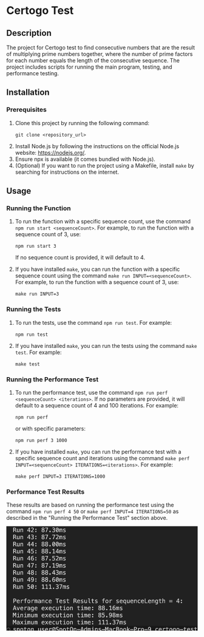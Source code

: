 # Certogo Test

## Description

The project for Certogo test to find consecutive numbers that are the result of multiplying prime numbers together, where the number of prime factors for each number equals the length of the consecutive sequence. The project includes scripts for running the main program, testing, and performance testing.

## Installation


### Prerequisites
1. Clone this project by running the following command:
   ```
   git clone <repository_url>
   ```
2. Install Node.js by following the instructions on the official Node.js website: https://nodejs.org/.
3. Ensure npx is available (it comes bundled with Node.js).
4. (Optional) If you want to run the project using a Makefile, install `make` by searching for instructions on the internet.

## Usage

### Running the Function
1. To run the function with a specific sequence count, use the command `npm run start <sequenceCount>`. For example, to run the function with a sequence count of 3, use:
   ```
   npm run start 3
   ```
   If no sequence count is provided, it will default to 4.

2. If you have installed `make`, you can run the function with a specific sequence count using the command `make run INPUT=<sequenceCount>`. For example, to run the function with a sequence count of 3, use:
   ```
   make run INPUT=3
   ```

### Running the Tests
1. To run the tests, use the command `npm run test`. For example:
   ```
   npm run test
   ```

2. If you have installed `make`, you can run the tests using the command `make test`. For example:
   ```
   make test
   ```
### Running the Performance Test
1. To run the performance test, use the command `npm run perf <sequenceCount> <iterations>`. If no parameters are provided, it will default to a sequence count of 4 and 100 iterations. For example:
   ```
   npm run perf
   ```
   or with specific parameters:
   ```
   npm run perf 3 1000
   ```

2. If you have installed `make`, you can run the performance test with a specific sequence count and iterations using the command `make perf INPUT=<sequenceCount> ITERATIONS=<iterations>`. For example:
   ```
   make perf INPUT=3 ITERATIONS=1000
   ```

### Performance Test Results

These results are based on running the performance test using the command `npm run perf 4 50` or `make perf INPUT=4 ITERATIONS=50` as described in the "Running the Performance Test" section above.


![alt text](perf-result/image.png)